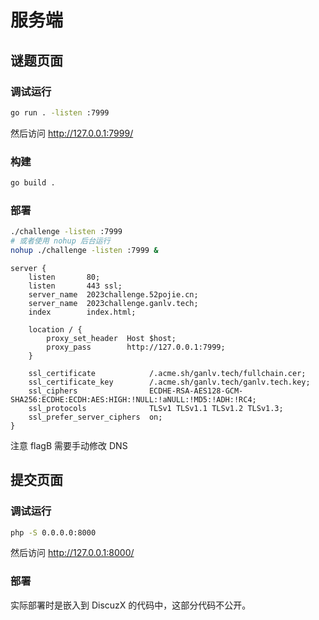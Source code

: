 # 服务端

## 谜题页面

### 调试运行

```bash
go run . -listen :7999
```

然后访问 http://127.0.0.1:7999/

### 构建

```bash
go build .
```

### 部署

```bash
./challenge -listen :7999
# 或者使用 nohup 后台运行
nohup ./challenge -listen :7999 &
```

```nginx
server {
    listen       80;
    listen       443 ssl;
    server_name  2023challenge.52pojie.cn;
    server_name  2023challenge.ganlv.tech;
    index        index.html;

    location / {
        proxy_set_header  Host $host;
        proxy_pass        http://127.0.0.1:7999;
    }

    ssl_certificate            /.acme.sh/ganlv.tech/fullchain.cer;
    ssl_certificate_key        /.acme.sh/ganlv.tech/ganlv.tech.key;
    ssl_ciphers                ECDHE-RSA-AES128-GCM-SHA256:ECDHE:ECDH:AES:HIGH:!NULL:!aNULL:!MD5:!ADH:!RC4;
    ssl_protocols              TLSv1 TLSv1.1 TLSv1.2 TLSv1.3;
    ssl_prefer_server_ciphers  on;
}
```

注意 flagB 需要手动修改 DNS

## 提交页面

### 调试运行

```bash
php -S 0.0.0.0:8000
```

然后访问 http://127.0.0.1:8000/

### 部署

实际部署时是嵌入到 DiscuzX 的代码中，这部分代码不公开。
